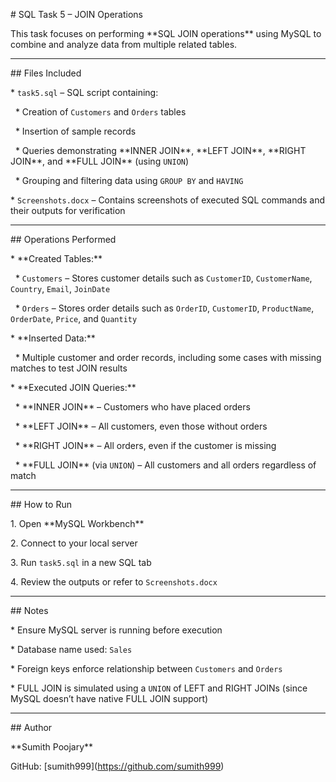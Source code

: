 \# SQL Task 5 – JOIN Operations





This task focuses on performing \*\*SQL JOIN operations\*\* using MySQL to combine and analyze data from multiple related tables.



---



\## Files Included



\* `task5.sql` – SQL script containing:



&nbsp; \* Creation of `Customers` and `Orders` tables

&nbsp; \* Insertion of sample records

&nbsp; \* Queries demonstrating \*\*INNER JOIN\*\*, \*\*LEFT JOIN\*\*, \*\*RIGHT JOIN\*\*, and \*\*FULL JOIN\*\* (using `UNION`)

&nbsp; \* Grouping and filtering data using `GROUP BY` and `HAVING`

\* `Screenshots.docx` – Contains screenshots of executed SQL commands and their outputs for verification



---



\## Operations Performed



\* \*\*Created Tables:\*\*



&nbsp; \* `Customers` – Stores customer details such as `CustomerID`, `CustomerName`, `Country`, `Email`, `JoinDate`

&nbsp; \* `Orders` – Stores order details such as `OrderID`, `CustomerID`, `ProductName`, `OrderDate`, `Price`, and `Quantity`



\* \*\*Inserted Data:\*\*



&nbsp; \* Multiple customer and order records, including some cases with missing matches to test JOIN results



\* \*\*Executed JOIN Queries:\*\*



&nbsp; \* \*\*INNER JOIN\*\* – Customers who have placed orders

&nbsp; \* \*\*LEFT JOIN\*\* – All customers, even those without orders

&nbsp; \* \*\*RIGHT JOIN\*\* – All orders, even if the customer is missing

&nbsp; \* \*\*FULL JOIN\*\* (via `UNION`) – All customers and all orders regardless of match



---



\## How to Run



1\. Open \*\*MySQL Workbench\*\*

2\. Connect to your local server

3\. Run `task5.sql` in a new SQL tab

4\. Review the outputs or refer to `Screenshots.docx`



---



\## Notes



\* Ensure MySQL server is running before execution

\* Database name used: `Sales`

\* Foreign keys enforce relationship between `Customers` and `Orders`

\* FULL JOIN is simulated using a `UNION` of LEFT and RIGHT JOINs (since MySQL doesn’t have native FULL JOIN support)



---



\## Author



\*\*Sumith Poojary\*\*

GitHub: \[sumith999](https://github.com/sumith999)




